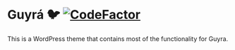 # Guyrá 🐦 [![CodeFactor](https://www.codefactor.io/repository/github/gyyyn/guyra/badge?s=db0afea4454d34559a3d710543f8fff798598a4b)](https://www.codefactor.io/repository/github/gyyyn/guyra)

This is a WordPress theme that contains most of the functionality for Guyra.

